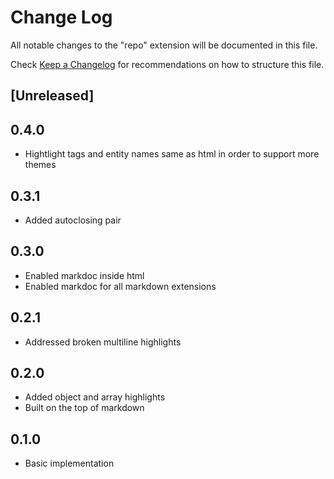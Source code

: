 # Change Log

All notable changes to the "repo" extension will be documented in this file.

Check [Keep a Changelog](http://keepachangelog.com/) for recommendations on how to structure this file.

## [Unreleased]

## 0.4.0

- Hightlight tags and entity names same as html in order to support more themes

## 0.3.1

- Added autoclosing pair

## 0.3.0

- Enabled markdoc inside html
- Enabled markdoc for all markdown extensions

## 0.2.1

- Addressed broken multiline highlights

## 0.2.0

- Added object and array highlights
- Built on the top of markdown

## 0.1.0

- Basic implementation
